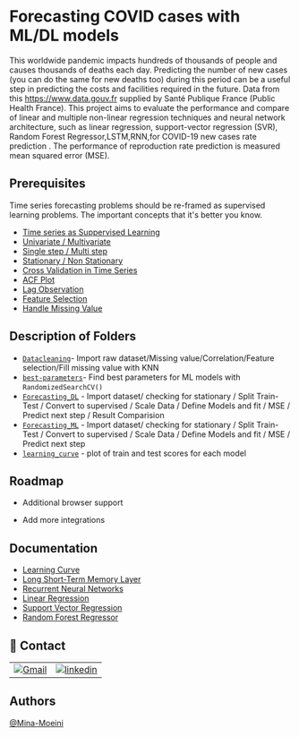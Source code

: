 
# Forecasting COVID cases with ML/DL models

This worldwide pandemic impacts hundreds of thousands of people and causes thousands of deaths each day.
Predicting the number of new cases (you can do the same for new deaths too) during this period can be a useful step in predicting the costs and facilities required in the future. 
Data from this https://www.data.gouv.fr supplied by Santé Publique France (Public Health France).
This project aims to evaluate the performance and compare of linear and  multiple non-linear regression techniques and neural network architecture, such as linear regression, support-vector regression (SVR), Random Forest Regressor,LSTM,RNN,for COVID-19 new cases rate prediction .
The performance of reproduction rate prediction is measured mean squared error (MSE).


## Prerequisites
Time series forecasting problems should be re-framed as supervised learning problems.
The important concepts that it's better you know.

 - [Time series as Suppervised Learning](https://machinelearningmastery.com/convert-time-series-supervised-learning-problem-python/)
 - [Univariate / Multivariate](https://www.analyticsvidhya.com/blog/2018/09/multivariate-time-series-guide-forecasting-modeling-python-codes/)
 - [Single step / Multi step](https://machinelearningmastery.com/time-series-forecasting-supervised-learning/)
 - [Stationary / Non Stationary](https://www.analyticsvidhya.com/blog/2021/10/a-comprehensive-guide-to-time-series-analysis/)
 - [Cross Validation in Time Series](https://www.analyticsvidhya.com/blog/2019/12/6-powerful-feature-engineering-techniques-time-series/#h2_2)
 - [ACF Plot](https://machinelearningmastery.com/gentle-introduction-autocorrelation-partial-autocorrelation/)
 - [Lag Observation](https://machinelearningmastery.com/basic-feature-engineering-time-series-data-python/)
 - [Feature Selection](https://towardsdatascience.com/feature-selection-with-pandas-e3690ad8504b)
 - [Handle Missing Value](https://medium.com/@kyawsawhtoon/a-guide-to-knn-imputation-95e2dc496e)

 






	

## Description of Folders

 - [```Datacleaning```](https://github.com/Mina-Moeini/Forecasting-COVID-cases/blob/master/Datacleaning.ipynb)- Import raw dataset/Missing value/Correlation/Feature selection/Fill missing value with KNN
 - [```best-parameters```](https://github.com/Mina-Moeini/Forecasting-COVID-cases/blob/master/best_parameters.ipynb)- Find best parameters for ML models with ```RandomizedSearchCV()```
 - [```Forecasting_DL```](https://github.com/Mina-Moeini/Forecasting-COVID-cases/blob/master/Forecasting_DL.ipynb) - Import dataset/ checking for stationary / Split Train-Test / Convert to supervised / Scale Data / Define Models and fit / MSE / Predict next step / Result Comparision
 - [```Forecasting_ML```](https://github.com/Mina-Moeini/Forecasting-COVID-cases/blob/master/Forecasting_ML.ipynb) - Import dataset/ checking for stationary / Split Train-Test / Convert to supervised / Scale Data / Define Models and fit / MSE / Predict next step 
 - [```learning_curve```](https://github.com/Mina-Moeini/Forecasting-COVID-cases/blob/master/learning_curve.ipynb) - plot of train and test scores for each model
 
## Roadmap

- Additional browser support

- Add more integrations


## Documentation

 - [Learning Curve](https://scikit-learn.org/stable/auto_examples/model_selection/plot_learning_curve.html)
 - [Long Short-Term Memory Layer](https://www.tensorflow.org/api_docs/python/tf/keras/layers/LSTM)
 - [Recurrent Neural Networks](https://www.tensorflow.org/guide/keras/rnn)
 - [Linear Regression](https://scikit-learn.org/stable/modules/generated/sklearn.linear_model.LinearRegression.html)
 - [Support Vector Regression](https://scikit-learn.org/stable/modules/generated/sklearn.svm.SVR.html)
 - [Random Forest Regressor](https://scikit-learn.org/stable/modules/generated/sklearn.ensemble.RandomForestRegressor.html)


## 🔗 Contact

|||
|-|-|
[![Gmail](https://img.shields.io/badge/Gmail-D14836?style=for-the-badge&logo=gmail&logoColor=white)](mailto:m.moeini67@gmail.com) |[![linkedin](https://img.shields.io/badge/linkedin-0A66C2?style=for-the-badge&logo=linkedin&logoColor=white)](https://www.linkedin.com/in/mina-moeini)

## Authors

 [@Mina-Moeini](https://github.com/Mina-Moeini)

